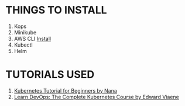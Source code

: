 THINGS TO INSTALL
=====================
1. Kops
2. Minikube
3. AWS CLI [Install](https://docs.aws.amazon.com/cli/latest/userguide/install-cliv2-mac.html#cliv2-mac-install-confirm)
4. Kubectl
5. Helm

TUTORIALS USED
==================
1. [Kubernetes Tutorial for Beginners by Nana](https://www.youtube.com/watch?v=X48VuDVv0do)
2. [Learn DevOps: The Complete Kubernetes Course by Edward Viaene](https://www.udemy.com/course/learn-devops-the-complete-kubernetes-course/)